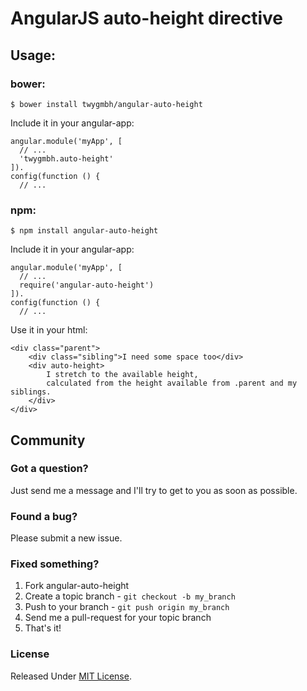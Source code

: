 # AngularJS auto-height directive

## Usage:

### bower:

```
$ bower install twygmbh/angular-auto-height
```

Include it in your angular-app:

```
angular.module('myApp', [
  // ...
  'twygmbh.auto-height'
]).
config(function () {
  // ...
```

### npm:

```
$ npm install angular-auto-height
```

Include it in your angular-app:

```
angular.module('myApp', [
  // ...
  require('angular-auto-height')
]).
config(function () {
  // ...
```

Use it in your html:

```
<div class="parent">
    <div class="sibling">I need some space too</div>
    <div auto-height>
        I stretch to the available height,
        calculated from the height available from .parent and my siblings.
    </div>
</div>
```

## Community

### Got a question?

Just send me a message and I'll try to get to you as soon as possible.

### Found a bug?

Please submit a new issue.

### Fixed something?

1. Fork angular-auto-height
2. Create a topic branch - `git checkout -b my_branch`
3. Push to your branch - `git push origin my_branch`
4. Send me a pull-request for your topic branch
5. That's it!

### License

Released Under [MIT License](https://github.com/twygmbh/angular-auto-height/blob/master/LICENSE).
